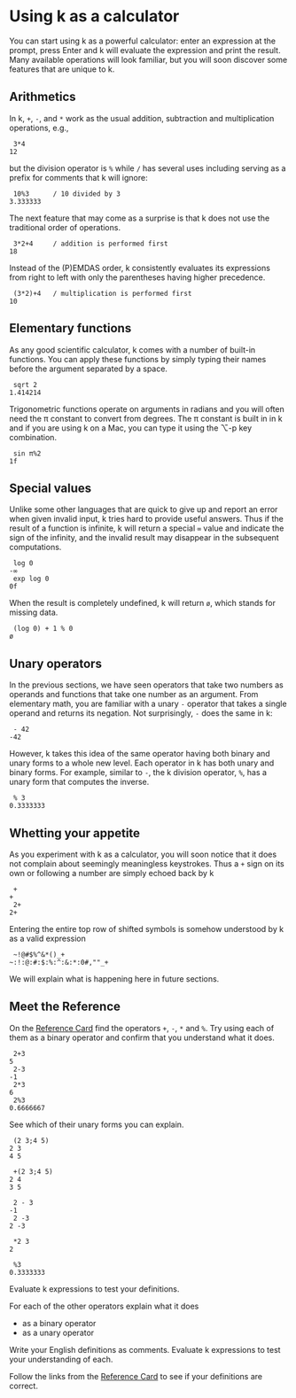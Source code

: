 # Using k as a calculator




You can start using k as a powerful calculator: enter an expression at
the prompt, press Enter and k will evaluate the expression and print
the result.  Many available operations will look familiar, but you
will soon discover some features that are unique to k.

## Arithmetics

In k, `+`, `-`, and `*` work as the usual addition, subtraction and
multiplication operations, e.g.,

```kc
 3*4
12
```

but the division operator is `%` while `/` has several uses including
serving as a prefix for comments that k will ignore:

```kc
 10%3      / 10 divided by 3
3.333333
```

The next feature that may come as a surprise is that k does not use
the traditional order of operations.

```kc
 3*2+4     / addition is performed first
18
```

Instead of the (P)EMDAS order, k consistently evaluates its
expressions from right to left with only the parentheses having higher
precedence.

```kc
 (3*2)+4   / multiplication is performed first
10
```


## Elementary functions

As any good scientific calculator, k comes with a number of built-in
functions.  You can apply these functions by simply typing their names
before the argument separated by a space.

```kc
 sqrt 2
1.414214
```

Trigonometric functions operate on arguments in radians and you will
often need the π constant to convert from degrees.  The π constant is
built in in k and if you are using k on a Mac, you can type it using the
⌥-p key combination.

```kc
 sin π%2
1f
```

## Special values

Unlike some other languages that are quick to give up and report an error
when given invalid input, k tries hard to provide useful answers.  Thus
if the result of a function is infinite, k will return a special `∞` value
and indicate the sign of the infinity, and the invalid result may disappear
in the subsequent computations.

```kc
 log 0
-∞
 exp log 0
0f
```

When the result is completely undefined, k will return `ø`, which stands for
missing data.

```kc
 (log 0) + 1 % 0
ø
```

## Unary operators

In the previous sections, we have seen operators that take two numbers as
operands and functions that take one number as an argument.  From elementary
math, you are familiar with a unary `-` operator that takes a single operand
and returns its negation.  Not surprisingly, `-` does the same in k:

```kc
 - 42
-42
```

However, k takes this idea of the same operator having both binary and unary
forms to a whole new level.  Each operator in k has both unary and binary
forms.  For example, similar to `-`, the k division operator, `%`, has a unary
form that computes the inverse.

```kc
 % 3
0.3333333
```


## Whetting your appetite

As you experiment with k as a calculator, you will soon notice that it does not
complain about seemingly meaningless keystrokes.  Thus a `+` sign on its own or
following a number are simply echoed back by k

```kc
 +
+
 2+
2+
```

Entering the entire top row of shifted symbols is somehow understood by k as
a valid expression

```kc
 ~!@#$%^&*()_+
~:!:@:#:$:%:^:&:*:0#,""_+
```

We will explain what is happening here in future sections.

## Meet the Reference

On the [Reference Card](../ref/index.md) find the operators `+`, `-`, `*` and `%`. Try using each of them as a binary operator and confirm that you understand what it does. 

```kc
 2+3
5
 2-3
-1
 2*3
6
 2%3
0.6666667
```

See which of their unary forms you can explain. 

```kc
 (2 3;4 5)
2 3
4 5

 +(2 3;4 5)
2 4
3 5

 2 - 3
-1
 2 -3
2 -3

 *2 3
2

 %3
0.3333333
```

Evaluate k expressions to test your definitions. 

For each of the other operators explain what it does 

-   as a binary operator
-   as a unary operator

Write your English definitions as comments.
Evaluate k expressions to test your understanding of each. 

Follow the links from the [Reference Card](../ref/index.md) to see if your definitions are correct. 
